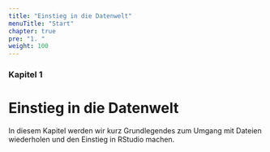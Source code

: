 ```yaml
---
title: "Einstieg in die Datenwelt"
menuTitle: "Start"
chapter: true
pre: "1. "
weight: 100
---
```


### Kapitel 1 

# Einstieg in die Datenwelt

In diesem Kapitel werden wir kurz Grundlegendes zum Umgang mit Dateien wiederholen und den Einstieg in RStudio machen. 